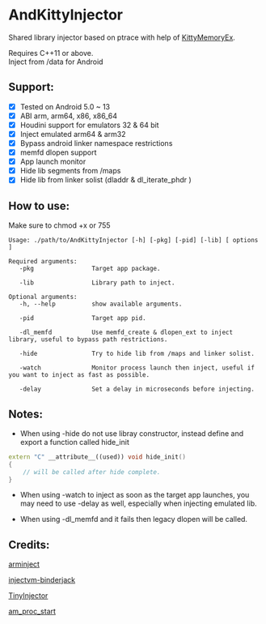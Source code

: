 # AndKittyInjector

Shared library injector based on ptrace with help of [KittyMemoryEx](https://github.com/MJx0/KittyMemoryEx).

Requires C++11 or above.</br>
Inject from /data for Android

<h2> Support: </h2>

- [x] Tested on Android 5.0  ~ 13
- [x] ABI arm, arm64, x86, x86_64
- [x] Houdini support for emulators 32 & 64 bit
- [x] Inject emulated arm64 & arm32
- [x] Bypass android linker namespace restrictions
- [x] memfd dlopen support
- [x] App launch monitor
- [x] Hide lib segments from /maps
- [x] Hide lib from linker solist (dladdr & dl_iterate_phdr )

<h2> How to use: </h2>
Make sure to chmod +x or 755

```text
Usage: ./path/to/AndKittyInjector [-h] [-pkg] [-pid] [-lib] [ options ]

Required arguments:
   -pkg                Target app package.
   
   -lib                Library path to inject.

Optional arguments:
   -h, --help          show available arguments.
   
   -pid                Target app pid.
   
   -dl_memfd           Use memfd_create & dlopen_ext to inject library, useful to bypass path restrictions.

   -hide               Try to hide lib from /maps and linker solist.
   
   -watch              Monitor process launch then inject, useful if you want to inject as fast as possible.
   
   -delay              Set a delay in microseconds before injecting.
   ```

<h2>Notes: </h2>

- When using -hide do not use libray constructor, instead define and export a function called hide_init

```cpp
extern "C" __attribute__((used)) void hide_init()
{
    // will be called after hide complete.
}
```

- When using -watch to inject as soon as the target app launches, you may need to use -delay as well, especially when injecting emulated lib.

- When using -dl_memfd and it fails then legacy dlopen will be called.

<h2>Credits: </h2>

[arminject](https://github.com/evilsocket/arminject)

[injectvm-binderjack](https://github.com/Chainfire/injectvm-binderjack)

[TinyInjector](https://github.com/shunix/TinyInjector)

[am_proc_start](https://gist.github.com/vvb2060/a3d40084cd9273b65a15f8a351b4eb0e#file-am_proc_start-cpp)

